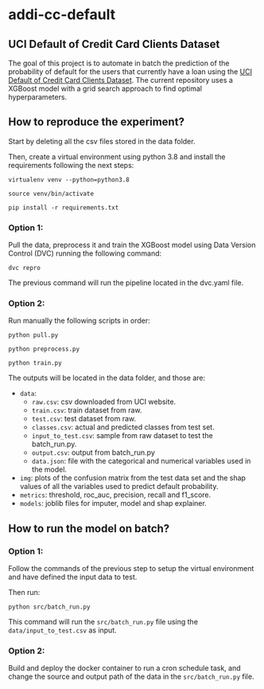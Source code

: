 # addi-cc-default

## UCI Default of Credit Card Clients Dataset

The goal of this project is to automate in batch the prediction of the probability of default for the users that currently have a loan using the [UCI Default of Credit Card Clients Dataset](https://archive.ics.uci.edu/ml/datasets/default+of+credit+card+clients). The current repository uses a XGBoost model with a grid search approach to find optimal hyperparameters.

## How to reproduce the experiment?

Start by deleting all the csv files stored in the data folder.

Then, create a virtual environment using python 3.8 and install the requirements following the next steps:

```console
virtualenv venv --python=python3.8
```
```console
source venv/bin/activate
```
```console
pip install -r requirements.txt
```
### Option 1:

Pull the data, preprocess it and train the XGBoost model using Data Version Control (DVC) running the following command:

```console
dvc repro
```

The previous command will run the pipeline located in the dvc.yaml file.

### Option 2:

Run manually the following scripts in order:

```console
python pull.py
```
```console
python preprocess.py
```
```console
python train.py
```

The outputs will be located in the data folder, and those are:
- `data`:
    - `raw.csv`: csv downloaded from UCI website.
    - `train.csv`: train dataset from raw.
    - `test.csv`: test dataset from raw.
    - `classes.csv`: actual and predicted classes from test set.
    - `input_to_test.csv`: sample from raw dataset to test the batch_run.py.
    - `output.csv`: output from batch_run.py
    - `data.json`: file with the categorical and numerical variables used in the model.
- `img`: plots of the confusion matrix from the test data set and the shap values of all the variables used to predict default probability.
- `metrics`: threshold, roc_auc, precision, recall and f1_score.
- `models`: joblib files for imputer, model and shap explainer.

## How to run the model on batch?

### Option 1:

Follow the commands of the previous step to setup the virtual environment and have defined the input data to test.

Then run:

```console
python src/batch_run.py
```

This command will run the `src/batch_run.py` file using the `data/input_to_test.csv` as input.

### Option 2:

Build and deploy the docker container to run a cron schedule task, and change the source and output path of the data in the `src/batch_run.py` file.

